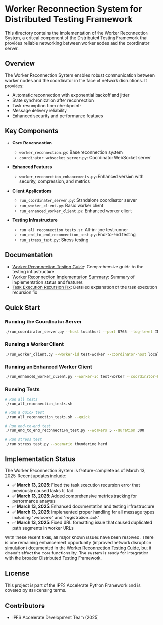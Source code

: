 # Worker Reconnection System for Distributed Testing Framework

This directory contains the implementation of the Worker Reconnection System, a critical component of the Distributed Testing Framework that provides reliable networking between worker nodes and the coordinator server.

## Overview

The Worker Reconnection System enables robust communication between worker nodes and the coordinator in the face of network disruptions. It provides:

- Automatic reconnection with exponential backoff and jitter
- State synchronization after reconnection
- Task resumption from checkpoints
- Message delivery reliability
- Enhanced security and performance features

## Key Components

- **Core Reconnection**
  - `worker_reconnection.py`: Base reconnection system
  - `coordinator_websocket_server.py`: Coordinator WebSocket server

- **Enhanced Features**
  - `worker_reconnection_enhancements.py`: Enhanced version with security, compression, and metrics

- **Client Applications**
  - `run_coordinator_server.py`: Standalone coordinator server
  - `run_worker_client.py`: Basic worker client
  - `run_enhanced_worker_client.py`: Enhanced worker client

- **Testing Infrastructure**
  - `run_all_reconnection_tests.sh`: All-in-one test runner
  - `run_end_to_end_reconnection_test.py`: End-to-end testing
  - `run_stress_test.py`: Stress testing

## Documentation

- [Worker Reconnection Testing Guide](WORKER_RECONNECTION_TESTING_GUIDE.md): Comprehensive guide to the testing infrastructure
- [Worker Reconnection Implementation Summary](WORKER_RECONNECTION_IMPLEMENTATION_SUMMARY.md): Summary of implementation status and features
- [Task Execution Recursion Fix](TASK_EXECUTION_RECURSION_FIX.md): Detailed explanation of the task execution recursion fix

## Quick Start

### Running the Coordinator Server

```bash
./run_coordinator_server.py --host localhost --port 8765 --log-level INFO
```

### Running a Worker Client

```bash
./run_worker_client.py --worker-id test-worker --coordinator-host localhost --coordinator-port 8765
```

### Running an Enhanced Worker Client

```bash
./run_enhanced_worker_client.py --worker-id test-worker --coordinator-host localhost --coordinator-port 8765
```

### Running Tests

```bash
# Run all tests
./run_all_reconnection_tests.sh

# Run a quick test
./run_all_reconnection_tests.sh --quick

# Run end-to-end test
./run_end_to_end_reconnection_test.py --workers 5 --duration 300

# Run stress test
./run_stress_test.py --scenario thundering_herd
```

## Implementation Status

The Worker Reconnection System is feature-complete as of March 13, 2025. Recent updates include:

- ✅ **March 13, 2025**: Fixed the task execution recursion error that previously caused tasks to fail
- ✅ **March 13, 2025**: Added comprehensive metrics tracking for performance analysis
- ✅ **March 13, 2025**: Enhanced documentation and testing infrastructure
- ✅ **March 13, 2025**: Implemented proper handling for all message types including "welcome" and "registration_ack"
- ✅ **March 13, 2025**: Fixed URL formatting issue that caused duplicated path segments in worker URLs

With these recent fixes, all major known issues have been resolved. There is one remaining enhancement opportunity (improved network disruption simulation) documented in the [Worker Reconnection Testing Guide](WORKER_RECONNECTION_TESTING_GUIDE.md), but it doesn't affect the core functionality. The system is ready for integration with the broader Distributed Testing Framework.

## License

This project is part of the IPFS Accelerate Python Framework and is covered by its licensing terms.

## Contributors

- IPFS Accelerate Development Team (2025)